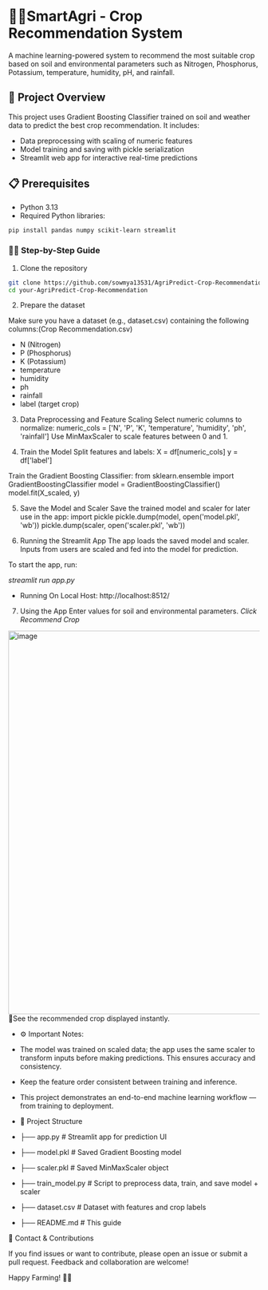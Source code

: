 # 🌽🌾SmartAgri - Crop Recommendation System
A machine learning-powered system to recommend the most suitable crop based on soil and environmental parameters such as Nitrogen, Phosphorus, Potassium, temperature, humidity, pH, and rainfall.

## 🚀 Project Overview
This project uses Gradient Boosting Classifier trained on soil and weather data to predict the best crop recommendation. It includes:
- Data preprocessing with scaling of numeric features
- Model training and saving with pickle serialization
- Streamlit web app for interactive real-time predictions

## 📋 Prerequisites
- Python 3.13 
- Required Python libraries:
```bash
pip install pandas numpy scikit-learn streamlit
```

### 🧑‍💻 Step-by-Step Guide
1. Clone the repository
```bash
git clone https://github.com/sowmya13531/AgriPredict-Crop-Recommendation.git
cd your-AgriPredict-Crop-Recommendation
```

2. Prepare the dataset

Make sure you have a dataset (e.g., dataset.csv) containing the following columns:(Crop Recommendation.csv)
- N (Nitrogen)
- P (Phosphorus)
- K (Potassium)
- temperature
- humidity
- ph
- rainfall
- label (target crop)

3. Data Preprocessing and Feature Scaling
Select numeric columns to normalize:
numeric_cols = ['N', 'P', 'K', 'temperature', 'humidity', 'ph', 'rainfall']
Use MinMaxScaler to scale features between 0 and 1.

4. Train the Model
Split features and labels:
X = df[numeric_cols]
y = df['label']

Train the Gradient Boosting Classifier:
from sklearn.ensemble import GradientBoostingClassifier
model = GradientBoostingClassifier()
model.fit(X_scaled, y)

5. Save the Model and Scaler
Save the trained model and scaler for later use in the app:
import pickle
pickle.dump(model, open('model.pkl', 'wb'))
pickle.dump(scaler, open('scaler.pkl', 'wb'))

6. Running the Streamlit App
The app loads the saved model and scaler.
Inputs from users are scaled and fed into the model for prediction.

To start the app, run:

*streamlit run app.py*

- Running On Local Host:
http://localhost:8512/

7. Using the App
Enter values for soil and environmental parameters.
*Click Recommend Crop*
<img width="1366" height="768" alt="image" src="https://github.com/user-attachments/assets/6e7d3737-04b4-43a9-b25d-e58c1b47d88b" />
🌱See the recommended crop displayed instantly.

- ⚙️ Important Notes:
- The model was trained on scaled data; the app uses the same scaler to transform inputs before making predictions. This ensures accuracy and consistency.
- Keep the feature order consistent between training and inference.
- This project demonstrates an end-to-end machine learning workflow — from training to deployment.

- 📁 Project Structure
- ├── app.py            # Streamlit app for prediction UI
- ├── model.pkl         # Saved Gradient Boosting model
- ├── scaler.pkl        # Saved MinMaxScaler object
- ├── train_model.py    # Script to preprocess data, train, and save model + scaler
- ├── dataset.csv       # Dataset with features and crop labels
- ├── README.md         # This guide

💬 Contact & Contributions

If you find issues or want to contribute, please open an issue or submit a pull request. Feedback and collaboration are welcome!

Happy Farming! 🌾🚜
